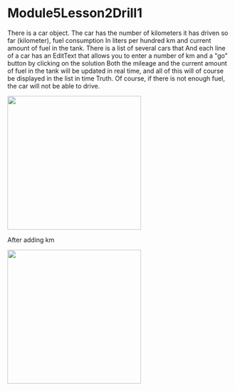 # Module5Lesson2Drill1

There is a car object. The car has the number of kilometers it has driven so far (kilometer), fuel consumption
In liters per hundred km and current amount of fuel in the tank. There is a list of several cars that
And each line of a car has an EditText that allows you to enter a number of km and a "go" button by clicking on the solution
Both the mileage and the current amount of fuel in the tank will be updated in real time, and all of this will of course be displayed in the list in time
Truth. Of course, if there is not enough fuel, the car will not be able to drive.

<img src = "https://user-images.githubusercontent.com/102150516/191573509-eaa934ec-ea2f-4dac-8541-863b1d245fe4.jpg" width = 300>

After adding km

<img src = "https://user-images.githubusercontent.com/102150516/191573517-d6a84f98-c697-4c83-8d07-a390a0300b22.jpg" width = 300>